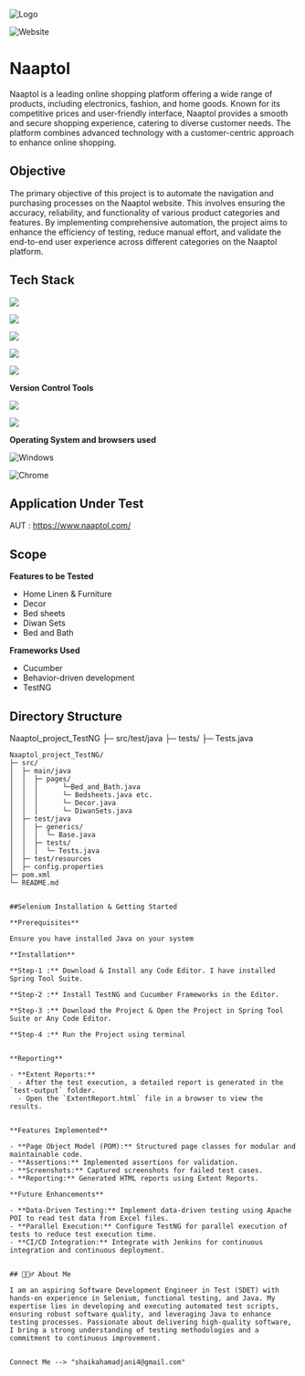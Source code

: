 
![Logo](https://github.com/user-attachments/assets/5de5183a-78fa-4e57-9772-ead7aae4c9ae)

![Website](https://drive.google.com/file/d/1nrDuHesL3fA7oWwOKXF0f_53dEaTnOBp/view?usp=sharing)
# Naaptol



Naaptol is a leading online shopping platform offering a wide range of products, including electronics, fashion, and home goods. Known for its competitive prices and user-friendly interface, Naaptol provides a smooth and secure shopping experience, catering to diverse customer needs. The platform combines advanced technology with a customer-centric approach to enhance online shopping.



## Objective
The primary objective of this project is to automate the navigation and purchasing processes on the Naaptol website. This involves ensuring the accuracy, reliability, and functionality of various product categories and features. By implementing comprehensive automation, the project aims to enhance the efficiency of testing, reduce manual effort, and validate the end-to-end user experience across different categories on the Naaptol platform.

## Tech Stack
![](https://img.shields.io/badge/Selenium-43B02A?logo=selenium&logoColor=white&style=flat)

![](https://img.shields.io/badge/Java-F80000?logo=java&logoColor=white&style=flat)

![](https://img.shields.io/badge/TestNG-EFD81D?logo=testng&logoColor=black&style=flat)

![](https://img.shields.io/badge/Cucumber-00D100?logo=cucumber&logoColor=white&style=flat)

![](https://img.shields.io/badge/Maven-C71A36?logo=apache-maven&logoColor=white&style=flat)


**Version Control Tools**

![](https://img.shields.io/badge/Git-F05032?logo=git&logoColor=white&style=flat)

![](https://img.shields.io/badge/GitHub-181717?logo=github&logoColor=white&style=flat)

**Operating System and browsers used**

![Windows](https://img.shields.io/badge/Windows-00ADEF?logo=windows&logoColor=white&style=flat)

![Chrome](https://img.shields.io/badge/Chrome-4285F4?logo=google-chrome&logoColor=white&style=flat)






## Application Under Test
AUT : https://www.naaptol.com/
## Scope
**Features to be Tested**

- Home Linen & Furniture
- Decor
- Bed sheets
- Diwan Sets
- Bed and Bath


**Frameworks Used**

- Cucumber
- Behavior-driven development
- TestNG 




## Directory Structure
Naaptol_project_TestNG ├─ src/test/java ├─ tests/ ├─ Tests.java

```plaintext
Naaptol_project_TestNG/
├─ src/
│  ├─ main/java
│  │  ├─ pages/
│  │  │      └─Bed_and_Bath.java
│  │  │      └─ Bedsheets.java etc.
│  │  │      └─ Decor.java
│  │  │      └─ DiwanSets.java
│  ├─ test/java
│  │  ├─ generics/
│  │  │  └─ Base.java
│  │  ├─ tests/
│  │  │  └─ Tests.java
│  ├─ test/resources
│  ├─ config.properties
├─ pom.xml
└─ README.md


##Selenium Installation & Getting Started

**Prerequisites**

Ensure you have installed Java on your system

**Installation**

**Step-1 :** Download & Install any Code Editor. I have installed Spring Tool Suite.

**Step-2 :** Install TestNG and Cucumber Frameworks in the Editor.

**Step-3 :** Download the Project & Open the Project in Spring Tool Suite or Any Code Editor.

**Step-4 :** Run the Project using terminal


**Reporting**

- **Extent Reports:**
  - After the test execution, a detailed report is generated in the `test-output` folder.
  - Open the `ExtentReport.html` file in a browser to view the results.


**Features Implemented**

- **Page Object Model (POM):** Structured page classes for modular and maintainable code.
- **Assertions:** Implemented assertions for validation.
- **Screenshots:** Captured screenshots for failed test cases.
- **Reporting:** Generated HTML reports using Extent Reports.

**Future Enhancements**

- **Data-Driven Testing:** Implement data-driven testing using Apache POI to read test data from Excel files.
- **Parallel Execution:** Configure TestNG for parallel execution of tests to reduce test execution time.
- **CI/CD Integration:** Integrate with Jenkins for continuous integration and continuous deployment.


## 🙋🏻‍♂️ About Me

I am an aspiring Software Development Engineer in Test (SDET) with hands-on experience in Selenium, functional testing, and Java. My expertise lies in developing and executing automated test scripts, ensuring robust software quality, and leveraging Java to enhance testing processes. Passionate about delivering high-quality software, I bring a strong understanding of testing methodologies and a commitment to continuous improvement.


Connect Me --> "shaikahamadjani4@gmail.com"
